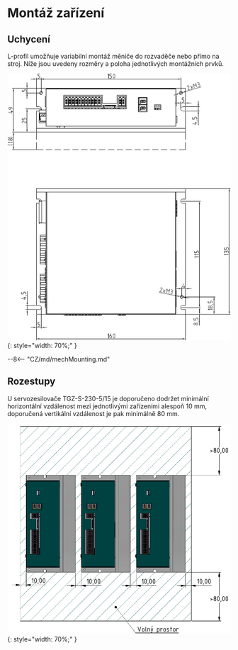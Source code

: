 # Montáž zařízení
## Uchycení
L-profil umožňuje variabilní montáž měniče do rozvaděče nebo přímo na stroj. Níže jsou uvedeny rozměry a poloha jednotlivých montážních prvků.

![TGZ-S-230-5/15 Mounting Front](../img/mounting1.png){: style="width: 70%;" }

--8<-- "CZ/md/mechMounting.md"

## Rozestupy
U servozesilovače TGZ-S-230-5/15 je doporučeno dodržet minimální horizontální vzdálenost mezi jednotlivými zařízeními alespoň 10 mm, doporučená vertikální vzdálenost je pak minimálně 80 mm.

![TGZ-D-320 Distance](../../../../source/img/placement2.png){: style="width: 70%;" }